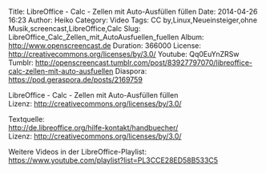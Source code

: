 Title: LibreOffice - Calc - Zellen mit Auto-Ausfüllen füllen
Date: 2014-04-26 16:23
Author: Heiko
Category: Video
Tags: CC by,Linux,Neueinsteiger,ohne Musik,screencast,LibreOffice,Calc
Slug: LibreOffice_Calc_Zellen_mit_AutoAusfuellen_fuellen
Album: http://www.openscreencast.de
Duration: 366000
License: http://creativecommons.org/licenses/by/3.0/
Youtube: Qq0EuYnZRSw
Tumblr: http://openscreencast.tumblr.com/post/83927797070/libreoffice-calc-zellen-mit-auto-ausfuellen
Diaspora: https://pod.geraspora.de/posts/2169759

LibreOffice - Calc - Zellen mit Auto-Ausfüllen füllen  
Lizenz: <http://creativecommons.org/licenses/by/3.0/>  
  
Textquelle:  
<http://de.libreoffice.org/hilfe-kontakt/handbuecher/>  
Lizenz: <http://creativecommons.org/licenses/by/3.0/>  
  
Weitere Videos in der LibreOffice-Playlist:
<https://www.youtube.com/playlist?list=PL3CCE28ED58B533C5>  
  

